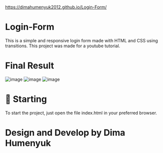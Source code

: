 https://dimahumenyuk2012.github.io/Login-Form/

# Login-Form 
This is a simple and responsive login form made with HTML and CSS using transitions.
This project was made for a youtube tutorial.

# Final Result
![image](https://github.com/user-attachments/assets/fd3d8f4b-36f7-443e-96d9-1a40c174f648)
![image](https://github.com/user-attachments/assets/298ad0da-aeb1-45d7-b066-899fae884912)
![image](https://github.com/user-attachments/assets/f7c1adb2-21a3-4384-84db-27b62c364d52)

# 🚀 Starting
To start the project, just open the file index.html in your preferred browser.

# Design and Develop by Dima Humenyuk
